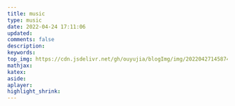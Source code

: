 ```yaml
---
title: music
type: music
date: 2022-04-24 17:11:06
updated:
comments: false
description:
keywords:
top_img: https://cdn.jsdelivr.net/gh/ouyujia/blogImg/img/202204271458741.jpg
mathjax:
katex:
aside:
aplayer:
highlight_shrink:
---
```


